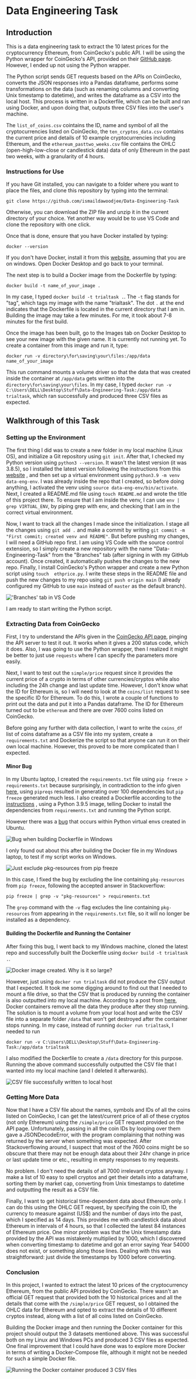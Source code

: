 # Data Engineering Task

## Introduction

This is a data engineering task to extract the 10 latest prices for the 
cryptocurrency Ethereum, from CoinGecko's public API. I will be using the 
Python wrapper for CoinGecko's API, provided on their
[GitHub page](https://github.com/man-c/pycoingecko). However, I ended up not
using the Python wrapper.

The Python script sends GET requests based on the APIs on CoinGecko, converts
the JSON responses into a Pandas dataframe, performs some transformations on 
the data (such as renaming columns and converting Unix timestamp to datetime), 
and writes the dataframe as a CSV into the local host. This process is written 
in a Dockerfile, which can be built and ran using Docker, and upon doing that, 
outputs three CSV files into the user's machine.

The `list_of_coins.csv` cointains the ID, name and symbol of all the 
cryptocurrencies listed on CoinGecko, the `ten_cryptos_data.csv` contains the 
current price and details of 10 example cryptocurrencies including Ethereum, 
and the `ethereum_pasttwo_weeks.csv` file contains the OHLC 
(open-high-low-close or candlestick data) data of only Ethereum in the past two 
weeks, with a granularity of 4 hours.

### Instructions for Use

If you have Git installed, you can navigate to a folder where you want to place
 the files, and clone this repository by typing into the terminal:

    git clone https://github.com/ismaildawoodjee/Data-Engineering-Task

Otherwise, you can download the ZIP file and unzip it in the current directory 
of your choice. Yet another way would be to use VS Code and clone the 
repository with one click.

Once that is done, ensure that you have Docker installed by typing:

    docker --version

If you don't have Docker, install it from this 
[website](https://docs.docker.com/docker-for-windows/install/), assuming that 
you are on windows. Open Docker Desktop and go back to your terminal.

The next step is to build a Docker image from the Dockerfile by typing:

    docker build -t name_of_your_image .

In my case, I typed `docker build -t trialtask .`. The `-t` flag stands for 
"tag", which tags my image with the name "trialtask". The dot `.` at the end 
indicates that the Dockerfile is located in the current directory that I am in. 
Building the image may take a few minutes. For me, it took about 7-8 minutes 
for the first build.

Once the image has been built, go to the Images tab on Docker Desktop to see 
your new image with the given name. It is currently not running yet. To create 
a container from this image and run it, type:

    docker run -v directory\for\saving\your\files:/app/data name_of_your_image

This run command mounts a volume driver so that the data that was created 
inside the container at `/app/data` gets written into the 
`directory\for\saving\your\files`. In my case, I typed 
`docker run -v C:\Users\DELL\Desktop\Stuff\Data-Engineering-Task:/app/data 
trialtask`, which ran successfully and produced three CSV files as expected.

## Walkthrough of this Task

### Setting up the Environment

The first thing I did was to create a new folder in my local machine (Linux 
OS), and initialize a Git repository using `git init`. After that, I checked my
Python version using `python3 --version`. It wasn't the latest version (it was 
3.8.5), so I installed the latest version following the instructions from this 
[website](https://linuxize.com/post/how-to-install-python-3-9-on-ubuntu-20-04/)
, and then set up a virtual environment using `python3.9 -m venv data-eng-env`.
I was already inside the repo that I created, so before doing anything, I 
activated the venv using `source data-eng-env/bin/activate`. Next, I created a
README.md file using `touch README.md` and wrote the title of this project 
there. To ensure that I am inside the venv, I can use `env | grep VIRTUAL_ENV`,
by piping grep with env, and checking that I am in the correct virtual environment.

Now, I want to track all the changes I made since the initialization. I stage 
all the changes using `git add .` and make a commit by writing `git commit -m 
"First commit; created venv and README"`. But before pushing my changes, I will 
need a GitHub repo first. I am using VS Code with the source control extension, 
so I simply create a new repository with the name "Data-Engineering-Task" from 
the "Branches" tab (after signing in with my GitHub account). Once created, it 
automatically pushes the changes to the new repo. Finally, I install 
CoinGecko's Python wrapper and create a new Python script using `touch 
ethprice.py`. I write these steps in the README file and push the new changes 
to my repo using `git push origin main` (I already configured my GitHub to use 
`main` instead of `master` as the default branch).

!['Branches' tab in VS Code](images/push_to_main.png "'Branches' tab in VS Code")

I am ready to start writing the Python script.

### Extracting Data from CoinGecko

First, I try to understand the APIs given in the 
[CoinGecko API page](https://www.coingecko.com/api/documentations/v3), pinging 
the API server to test it out. It works when it gives a 200 status code, which 
it does. Also, I was going to use the Python wrapper, then I realized it might 
be better to just use `requests` where I can specify the parameters more 
easily.

Next, I want to test out the `simple/price` request since it provides the 
current price of a crypto in terms of other currencies/cryptos while also 
including the 24h change and last update time. However, I don't know what the 
ID for Ethereum is, so I will need to look at the `coins/list` request to see 
the specific ID for Ethereum. To do this, I wrote a couple of functions to 
print out the data and put it into a Pandas dataframe. The ID for Ethereum 
turned out to be `ethereum` and there are over 7600 coins listed on CoinGecko.

Before going any further with data collection, I want to write the `coins_df` 
list of coins dataframe as a CSV file into my system, create a 
`requirements.txt` and Dockerize the script so that anyone can run it on their 
own local machine. However, this proved to be more complicated than I expected.

#### Minor Bug

In my Ubuntu laptop, I created the `requirements.txt` file using 
`pip freeze > requirements.txt` because surprisingly, in contradiction to the 
info given [here](https://stackoverflow.com/questions/31684375/automatically-create-requirements-txt), 
using `pipreqs` resulted in generating over 100 dependencies but `pip freeze` 
generated much less. I also created a Dockerfile according to the 
[instructions](https://www.freecodecamp.org/news/docker-101-fundamentals-and-practice-edb047b71a51/)
, using a Python 3.9.5 image, telling Docker to install the dependencies from 
`requirements.txt` and running the Python script.

However there was a 
[bug](https://stackoverflow.com/questions/39577984/what-is-pkg-resources-0-0-0-in-output-of-pip-freeze-command) 
that occurs within Python virtual envs created in Ubuntu.

![Bug when building Dockerfile in Windows](images/bug_pkgresources.png "Bug when building Dockerfile in Windows")

I only found out about this after building the Docker file in my Windows 
laptop, to test if my script works on Windows.

![Just exclude pkg-resources from pip freeze](images/resolving_bug.png "Just exclude pkg-resources from pip freeze")

In this case, I fixed the bug by excluding the line containing `pkg-resources` 
from `pip freeze`, following the accepted answer in Stackoverflow:

    pip freeze | grep -v "pkg-resources" > requirements.txt

The `grep` command with the `-v` flag excludes the line containing 
`pkg-resources` from appearing in the `requirements.txt` file, so it will no 
longer be installed as a dependency.

#### Building the Dockerfile and Running the Container

After fixing this bug, I went back to my Windows machine, cloned the latest 
repo and successfully built the Dockerfile using `docker build -t trialtask .`.

![Docker image created. Why is it so large?](images/why_so_large.png "Docker image created. Why is it so large?")

However, just using `docker run trialtask` did not produce the CSV output that 
I expected. It took me some digging around to find out that I needed to mount a 
file drive, so that the CSV that is produced by running the container is also 
outputted into my local machine. According to a post from 
[here](https://phoenixnap.com/kb/docker-run-command-with-examples), Docker 
containers remove all the data they produce after they stop running. The 
solution is to mount a volume from your local host and write the CSV file into 
a separate folder `/data` that won't get destroyed after the container stops 
running. In my case, instead of running `docker run trialtask`, I needed to run

    docker run -v C:\Users\DELL\Desktop\Stuff\Data-Engineering-Task:/app/data trialtask

I also modified the Dockerfile to create a `/data` directory for this purpose. 
Running the above command successfully outputted the CSV file that I wanted 
into my local machine (and I deleted it afterwards).

![CSV file successfully written to local host](images/csv_file_created.png "CSV file successfully written to local host")

### Getting More Data

Now that I have a CSV file about the names, symbols and IDs of all the coins 
listed on CoinGecko, I can get the latest/current price of all of these cryptos
 (not only Ethereum) using the `/simple/price` GET request provided on the API 
 page. Unfortunately, passing in all the coin IDs by looping over them gave a 
 JSONDecodeError, with the program complaining that nothing was returned by the 
 server when something was expected. After Stackoverflowing around, I suspect 
 that most of the 7600 coins might be so obscure that there may not be enough 
 data about their 24hr change in price or last update time or etc., resulting 
 in empty responses to my requests.

No problem. I don't need the details of all 7000 irrelevant cryptos anyway. I 
make a list of 10 easy to spell cryptos and get their details into a dataframe, 
sorting them by market cap, converting from Unix timestamps to datetime and 
outputting the result as a CSV file.

Finally, I want to get historical time-dependent data about Ethereum only. I 
can do this using the OHLC GET request, by specifying the coin ID, the currency 
to measure against (US$) and the number of days into the past, which I 
specified as 14 days. This provides me with candlestick data about Ethereum in 
intervals of 4 hours, so that I collected the latest 84 instances of Ethereum 
price. One minor problem was that the Unix timestamp data provided by the API 
was mistakenly multiplied by 1000, which I discovered when converting timestamp 
to datetime and got an error saying Year 54000 does not exist, or something 
along those lines. Dealing with this was straightforward: just divide the 
timestamps by 1000 before converting.

### Conclusion

In this project, I wanted to extract the latest 10 prices of the cryptocurrency
Ethereum, from the public API provided by CoinGecko. There wasn't an official
GET request that provided both the 10 historical prices and all the details
that come with the `/simple/price` GET request, so I obtained the OHLC data
for Ethereum and opted to extract the details of 10 different cryptos instead,
along with a list of all coins listed on CoinGecko. 

Building the Docker image and then running the Docker container for this
project should output the 3 datasets mentioned above. This was successful both
on my Linux and Windows PCs and produced 3 CSV files as expected. One final 
improvement that I could have done was to explore more Docker in terms of 
writing a Docker-Compose file, although it might not be needed for such a
simple Docker file. 

![Running the Docker container produced 3 CSV files](images/docker_run_successful.png "Running the Docker container produced 3 CSV files")